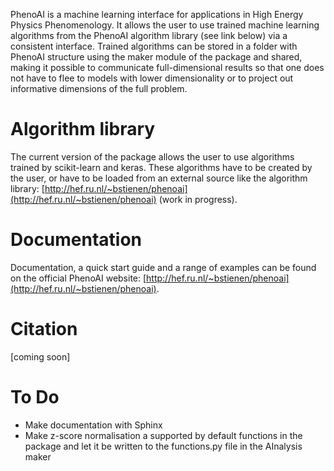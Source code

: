 PhenoAI is a machine learning interface for applications in High Energy Physics Phenomenology. It allows the user to use trained machine learning algorithms from the PhenoAI algorithm library (see link below) via a consistent interface. Trained algorithms can be stored in a folder with PhenoAI structure using the maker module of the package and shared, making it possible to communicate full-dimensional results so that one does not have to flee to models with lower dimensionality or to project out informative dimensions of the full problem.

# Algorithm library

The current version of the package allows the user to use algorithms trained by scikit-learn and keras. These algorithms have to be created by the user, or have to be loaded from an external source like the algorithm library: [http://hef.ru.nl/~bstienen/phenoai](http://hef.ru.nl/~bstienen/phenoai) (work in progress).

# Documentation

Documentation, a quick start guide and a range of examples can be found on the official PhenoAI website: [http://hef.ru.nl/~bstienen/phenoai](http://hef.ru.nl/~bstienen/phenoai).

# Citation

[coming soon]

# To Do

- Make documentation with Sphinx
- Make z-score normalisation a supported by default functions in the package and let it be written to the functions.py file in the AInalysis maker